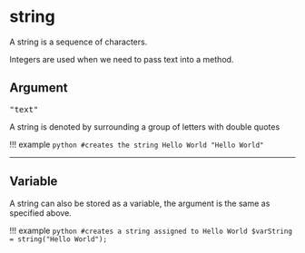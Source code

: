 # string

A string is a sequence of characters. 

Integers are used when we need to pass text into a method.

## Argument
<pre>"text"</pre>

A string is denoted by surrounding a group of letters with double quotes

!!! example
	```python
	#creates the string Hello World
	"Hello World"
	```
<br>

---
## Variable

A string can also be stored as a variable, the argument is the same as specified above.	

!!! example
	```python
	#creates a string assigned to Hello World
	$varString = string("Hello World");
	```
